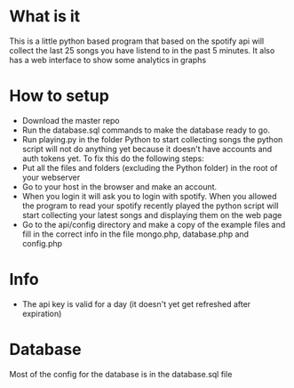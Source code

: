 # What is it
This is a little python based program that based on the spotify api will collect the last 25 songs you have listend to in the past 5 minutes. 
It also has a web interface to show some analytics in graphs

# How to setup
* Download the master repo
* Run the database.sql commands to make the database ready to go.
* Run playing.py in the folder Python to start collecting songs
the python script will not do anything yet because it doesn't have accounts and auth tokens yet. 
To fix this do the following steps:
* Put all the files and folders (excluding the Python folder) in the root of your webserver
* Go to your host in the browser and make an account.
* When you login it will ask you to login with spotify. 
When you allowed the program to read your spotify recently played the python script will start collecting your latest songs and displaying them on the web page
* Go to the api/config directory and make a copy of the example files and fill in the correct info in the file mongo.php, database.php and config.php

# Info
* The api key is valid for a day (it doesn't yet get refreshed after expiration)

# Database
Most of the config for the database is in the database.sql file
